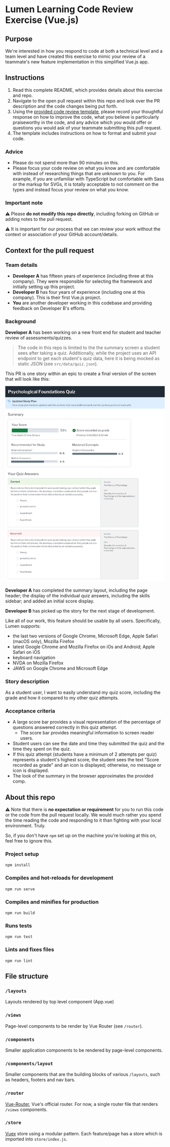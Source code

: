 # Lumen Learning Code Review Exercise (Vue.js)

## Purpose

We're interested in how you respond to code at both a technical level and a team level and have created this exercise to mimic your review of a teammate's new feature implementation in this simplified Vue.js app.

## Instructions

1. Read this complete README, which provides details about this exercise and repo.
1. Navigate to the open pull request within this repo and look over the PR description and the code changes being put forth.
1. Using the [provided code review template](./REVIEW_TEMPLATE.md), please record your thoughtful response on how to improve the code, what you believe is particularly praiseworthy in the code, and any advice which you would offer or questions you would ask of your teammate submitting this pull request.
1. The template includes instructions on how to format and submit your code.

### Advice
- Please do not spend more than 90 minutes on this.
- Please focus your code review on what you know and are comfortable with instead of researching things that are unknown to you. For example, if you are unfamiliar with TypeScript but comfortable with Sass or the markup for SVGs, it is totally acceptable to not comment on the types and instead focus your review on what you know.

### Important note

⚠️ Please **do not modify this repo directly**, including forking on GitHub or adding notes to the pull request.

⚠️ It is important for our process that we can review your work without the context or association of your GitHub account/details.

## Context for the pull request

### Team details

- **Developer A** has fifteen years of experience (including three at this company). They were responsible for selecting the framework and initially setting up this project.
- **Developer B** has four years of experience (including one at this company). This is their first Vue.js project.
- **You** are another developer working in this codebase and providing feedback on Developer B's efforts.

### Background

**Developer A** has been working on a new front end for student and teacher review of assessments/quizzes.

> The code in this repo is limited to the the summary screen a student sees after taking a quiz. Additionally, while the project uses an API endpoint to get each student's quiz data, here it is being mocked as static JSON (see `src/data/quiz.json`).

This PR is one story within an epic to create a final version of the screen that will look like this:

![Comp of the summary screen](./summary-view.png)

**Developer A** has completed the summary layout, including the page header; the display of the individual quiz answers, including the skills sidebar; and added an initial score display.

**Developer B** has picked up the story for the next stage of development.

Like all of our work, this feature should be usable by all users. Specifically, Lumen supports:
- the last two versions of Google Chrome, Microsoft Edge, Apple Safari (macOS only), Mozilla Firefox
- latest Google Chrome and Mozilla Firefox on iOs and Android; Apple Safari on iOS
- keyboard navigation
- NVDA on Mozilla Firefox
- JAWS on Google Chrome and Microsoft Edge

### Story description

As a student user, I want to easily understand my quiz score, including the grade and how it compared to my other quiz attempts.

### Acceptance criteria

- A large score bar provides a visual representation of the percentage of questions answered correctly in this quiz attempt.
  - The score bar provides meaningful information to screen reader users.
- Student users can see the date and time they submitted the quiz and the time they spent on the quiz.
- If this quiz attempt (students have a minimum of 2 attempts per quiz) represents a student's highest score, the student sees the text "Score recorded as grade" and an icon is displayed; otherwise, no message or icon is displayed.
- The look of the summary in the browser approximates the provided comp.

## About this repo

⚠️ Note that there is **no expectation or requirement** for you to run this code or the code from the pull request locally. We would much rather you spend the time reading the code and responding to it than fighting with your local environment. Truly.

So, if you don't have `npm` set up on the machine you're looking at this on, feel free to ignore this.

### Project setup

```
npm install
```

### Compiles and hot-reloads for development

```
npm run serve
```

### Compiles and minifies for production

```
npm run build
```

### Runs tests

```
npm run test
```

### Lints and fixes files

```
npm run lint
```

## File structure

### `/layouts`

Layouts rendered by top level component (App.vue)

### `/views`

Page-level components to be render by Vue Router (see `/router`).

### `/components`

Smaller application components to be rendered by page-level components.

### `/components/layout`

Smaller components that are the building blocks of various `/layouts`, such as headers, footers and nav bars.

### `/router`

[Vue-Router](https://router.vuejs.org/), Vue's official router. For now, a single router file that renders `/views` components.

### `/store`

[Vuex](https://vuex.vuejs.org/) store using a modular pattern. Each feature/page has a store which is imported into `store/index.js`.
